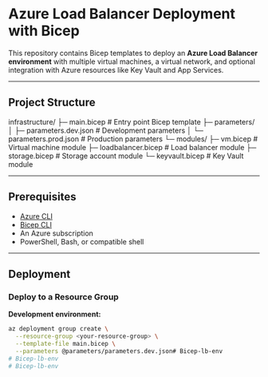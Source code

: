 # Azure Load Balancer Deployment with Bicep

This repository contains Bicep templates to deploy an **Azure Load Balancer environment** with multiple virtual machines, a virtual network, and optional integration with Azure resources like Key Vault and App Services.

---

## Project Structure
infrastructure/
├─ main.bicep                  # Entry point Bicep template
├─ parameters/
│  ├─ parameters.dev.json      # Development parameters
│  └─ parameters.prod.json     # Production parameters
└─ modules/
├─ vm.bicep                 # Virtual machine module
├─ loadbalancer.bicep       # Load balancer module
├─ storage.bicep            # Storage account module
└─ keyvault.bicep           # Key Vault module

---

## Prerequisites

- [Azure CLI](https://learn.microsoft.com/cli/azure/install-azure-cli)
- [Bicep CLI](https://learn.microsoft.com/azure/azure-resource-manager/bicep/install)
- An Azure subscription
- PowerShell, Bash, or compatible shell

---

## Deployment

### Deploy to a Resource Group

**Development environment:**

```bash
az deployment group create \
  --resource-group <your-resource-group> \
  --template-file main.bicep \
  --parameters @parameters/parameters.dev.json# Bicep-lb-env
# Bicep-lb-env
# Bicep-lb-env
